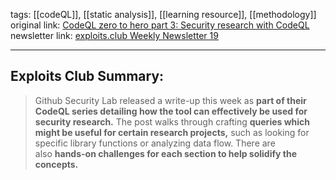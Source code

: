 tags: [[codeQL]], [[static analysis]], [[learning resource]], [[methodology]]
original link:  [CodeQL zero to hero part 3: Security research with CodeQL](https://github.blog/2024-04-29-codeql-zero-to-hero-part-3-security-research-with-codeql/?ref=blog.exploits.club)
newsletter link: [exploits.club Weekly Newsletter 19](https://blog.exploits.club/exploits-club-weekly-newsletter-19/)

---
## Exploits Club Summary:
> Github Security Lab released a write-up this week as **part of their CodeQL series detailing how the tool can effectively be used for security research.** The post walks through crafting **queries which might be useful for certain research projects,** such as looking for specific library functions or analyzing data flow. There are also **hands-on challenges for each section to help solidify the concepts.** 